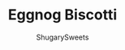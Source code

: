 ---
layout: ../../layouts/MarkdownPostLayout.astro
title: Eggnog Biscotti
author: ShugarySweets
pubDate: 2019-01-15
description: "Biscotti with all the flavors you love in a glass of eggnog--just in time for the holidays! Come Christmas morning, you&#x27;ll be glad you have Eggnog Biscotti on hand to pair with your coffee while you gather around the tree."
image_url: https://www.shugarysweets.com/wp-content/uploads/2012/11/eggnogbiscotti.jpg
tags: ["Breakfast and Brunch","American"]
calories: 186
protein: 3
carbohydrates: 31
fats: 6
fiber: 1
ingredients: ["6 Tablespoons unsalted butter, softened","3/4 cup granulated sugar","2 large eggs","1 teaspoon rum extract","2 cups all purpose flour","1 teaspoon baking powder","1/2 teaspoon ground cinnamon","1/2 teaspoon ground nutmeg","3/4 cup powdered sugar","1 1/2 Tablespoons eggnog","1/4 teaspoon ground nutmeg"]
serves: 14
time: "1 hour 3 minutes"
prepTime: "15 minutes"
instructions: ["In mixer, beat butter with granulated sugar until creamy. Add eggs and rum extract. Add flour, baking powder, cinnamon and nutmeg.","Line a large baking sheet with parchment paper. Shape dough into 12in x 6in rectangle. (Square the corners using fingertips, smoothing the top of the dough too!)","Bake in a 350 degree oven for 28-30 minutes. Remove.","Allow to cool about 10 minutes. Slice biscotti into 12-14 slices (about 3/4-1 inch each). Place them upright and put back in the oven. Bake 20 minutes. Remove and cool completely before adding glaze.","For the glaze, whisk the powdered sugar, eggnog and nutmeg together until desired consistency. Drizzle on cooled biscotti. Allow to set (about 20-30 minutes)- or refrigerate to \"speed set\" the glaze. Store biscotti in airtight containers! ENJOY."]
nutrition: ["186 calories","31 grams carbohydrates","41 milligrams cholesterol","6 grams fat","1 grams fiber","3 grams protein","3 grams saturated fat","47 milligrams sodium","17 grams sugar","0 grams trans fat","2 grams unsaturated fat"]
---